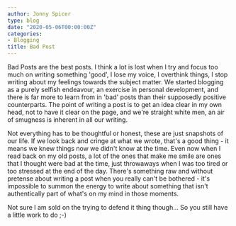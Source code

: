 ```yaml
---
author: Jonny Spicer
type: blog
date: "2020-05-06T00:00:00Z"
categories:
- Blogging
title: Bad Post
---
```

Bad Posts are the best posts. I think a lot is lost when I try and focus too much on writing something 'good', I lose my voice, I overthink things, I stop writing about my feelings towards
the subject matter. We started blogging as a purely selfish endeavour, an exercise in personal development, and there is far more to learn from in 'bad' posts than their supposedly positive
counterparts. The point of writing a post is to get an idea clear in my own head, not to have it clear on the page, and we're straight white men, an air of smugness is inherent in all our writing.

Not everything has to be thoughtful or honest, these are just snapshots of our life. If we look back and cringe at what we wrote, that's a good thing - it means we knew things now we didn't know
at the time. Even now when I read back on my old posts, a lot of the ones that make me smile are ones that I thought were bad at the time, just throwaways when I was too tired or too stressed at
the end of the day. There's something raw and without pretense about writing a post when you really can't be bothered - it's impossible to summon the energy to write about something that isn't
authentically part of what's on my mind in those moments.

Not sure I am sold on the trying to defend it thing though... So you still have a little work to do ;-)
